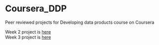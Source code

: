 # Coursera_DDP
Peer reviewed projects for Developing data products course on Coursera

Week 2 project is [here]( https://vodkolav.github.io/Coursera_DDP/Week2/)<br />
Week 3 project is [here]( https://vodkolav.github.io/Coursera_DDP/Week3/)